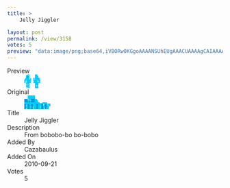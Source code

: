 ```yaml
---
title: >
    Jelly Jiggler

layout: post
permalink: /view/3158
votes: 5
preview: "data:image/png;base64,iVBORw0KGgoAAAANSUhEUgAAACUAAAAgCAIAAAAaMSbnAAAABnRSTlMA/wD/AP5AXyvrAAAA/ElEQVRIicVWSxbDIAgEX2/kbT1TuFLpImm0iJ+I2lnkmQQdZxQUmd8QgQCABOwBKX5lz9ABJExf2cfm3XJZn/g0Qh3ENSPmQupjD/y1hQkTT0aQC1D8RDiuNhx2xWKElx5Fq5zV+LzNxCqknxdCgBBW8CHzlRyVpbp3DZLMRZFzTbgmWTJ0e0IVnDEFPx/iLEk9MQ7M4h7BzSJTY4RopF8/jdWkZxJr62cuwKX/mvrsBkS+sUXqzwTJ97TnGKz5V3clP713n7eY3l9KxXDs/qJ2n1PP+lHM9+m5r/BtQHG/LNo7S/ysjPNXfbNQmfcSvl4/Z63fbn0V7Ob7APJAYRGQ21p5AAAAAElFTkSuQmCC"
---
```

<dl class="side-by-side">
<dt>Preview</dt>
<dd>
    <img class="preview" src="data:image/png;base64,iVBORw0KGgoAAAANSUhEUgAAACUAAAAgCAIAAAAaMSbnAAAABnRSTlMA/wD/AP5AXyvrAAAA/ElEQVRIicVWSxbDIAgEX2/kbT1TuFLpImm0iJ+I2lnkmQQdZxQUmd8QgQCABOwBKX5lz9ABJExf2cfm3XJZn/g0Qh3ENSPmQupjD/y1hQkTT0aQC1D8RDiuNhx2xWKElx5Fq5zV+LzNxCqknxdCgBBW8CHzlRyVpbp3DZLMRZFzTbgmWTJ0e0IVnDEFPx/iLEk9MQ7M4h7BzSJTY4RopF8/jdWkZxJr62cuwKX/mvrsBkS+sUXqzwTJ97TnGKz5V3clP713n7eY3l9KxXDs/qJ2n1PP+lHM9+m5r/BtQHG/LNo7S/ysjPNXfbNQmfcSvl4/Z63fbn0V7Ob7APJAYRGQ21p5AAAAAElFTkSuQmCC">
</dd>
<dt>Original</dt>
<dd>
    <img class="preview" src="data:image/png;base64,iVBORw0KGgoAAAANSUhEUgAAAEAAAAAgCAYAAACinX6EAAAA9ElEQVR42u3YAQ7CIAwFUE7rnbgTd0KjUbZI2kI/k9Y2aVzUseVRGCwlLkqt6jQdARAAARAAARAAjgFyqVS+I5X2eUrm/B7IMUwAkL07AXBE2B6ALe9/AHhGTu3mH8efylAA2qoA6lhTQaYAJN+7BQDPATYBbvmVrgAQCx1kIu4zACwDXL709ggwBMRNWtrfwf8/7SNm2vMCwLVH7mEogK8TjQKQCNYBpO1NAewyBMRjHD0HDAtr3x9owaTtiZfCRQewZQUM7QWUPYCqAAmAuANWAawcArMV0L1+J9rLGPBT4NcVIAVY9hi8chJcMgR2XwegAe69e84cu1FEtQAAAABJRU5ErkJggg==">
</dd>
<dt>Title</dt>
<dd>Jelly Jiggler</dd>
<dt>Description</dt>
<dd>From bobobo-bo bo-bobo</dd>
<dt>Added By</dt>
<dd>Cazabaulus</dd>
<dt>Added On</dt>
<dd>2010-09-21</dd>
<dt>Votes</dt>
<dd>5</dd>
</dl>
